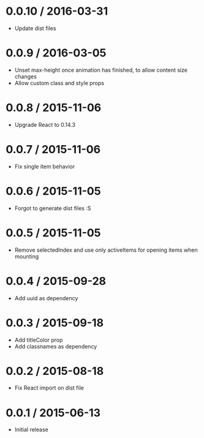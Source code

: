 0.0.10 / 2016-03-31
===================

* Update dist files


0.0.9 / 2016-03-05
==================

* Unset max-height once animation has finished, to allow content size changes
* Allow custom class and style props


0.0.8 / 2015-11-06
==================

* Upgrade React to 0.14.3


0.0.7 / 2015-11-06
==================

* Fix single item behavior


0.0.6 / 2015-11-05
==================

* Forgot to generate dist files :S


0.0.5 / 2015-11-05
==================

* Remove selectedIndex and use only activeItems for opening items when mounting


0.0.4 / 2015-09-28
==================

* Add uuid as dependency


0.0.3 / 2015-09-18
==================

* Add titleColor prop
* Add classnames as dependency


0.0.2 / 2015-08-18
==================

* Fix React import on dist file


0.0.1 / 2015-06-13
==================

* Initial release
